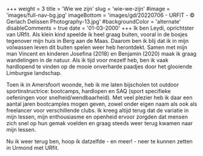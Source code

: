 +++
weight = 3
title = 'Wie we zijn'
slug = 'wie-we-zijn'
#image = 'images/full-nav-bg.jpg'
imageBottom = 'images/gd/20220706 - URFIT - © Gerlach Delissen Photography-13.jpg'
#backgroundColor = 'alternate'
disableComments = true
date = '01-03-2000'
+++
Ik ben Leydi, oprichtster van URfit. Als klein kind speelde ik heel graag buiten, vooral in de bosjes tegenover mijn huis in Berg aan de Maas. Daarom ben ik blij dat ik in mijn volwassen leven dit buiten spelen weer heb herontdekt. Samen met mijn man Vincent en kinderen Josefina (2018) en Benjamin (2020) maak ik graag wandelingen in de natuur. Als ik tijd voor mezelf heb, ben ik vaak hardlopend te vinden op de mooie onverharde paadjes door het glooiende Limburgse landschap. 

Toen ik in Amersfoort woonde, heb ik me laten bijscholen tot outdoor sportinstructrice: bootcamps, hardlopen en SAQ (sport specifieke oefeningen voor snelheid/wendbaarheid). Met veel plezier heb ik daar een aantal jaren bootcamples mogen geven, zowel onder eigen naam als ook als freelancer voor verschillende clubs. Ik kreeg altijd terug dat de variatie in mijn lessen, mijn enthousiasme en openheid ervoor zorgden dat mensen zich snel op hun gemak voelden en graag steeds weer terug kwamen naar mijn lessen. 

Nu ik weer terug ben, hoop ik datzelfde - en meer! - neer te kunnen zetten in Urmond met URfit.
